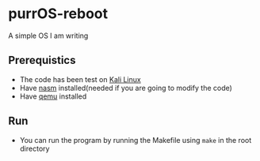 # purrOS-reboot
 A simple OS I am writing
 
 ## Prerequistics
 - The code has been test on [Kali Linux](https://www.kali.org/)
 - Have [nasm](https://www.nasm.us/) installed(needed if you are going to modify the code)
 - Have [qemu](https://www.qemu.org/) installed
 
 ## Run
 - You can run the program by running the Makefile using
 `make` in the root directory
